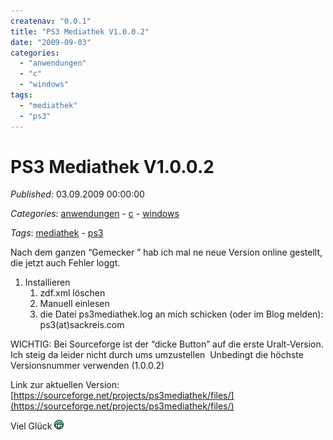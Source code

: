 ```yaml
---
createnav: "0.0.1"
title: "PS3 Mediathek V1.0.0.2"
date: "2009-09-03"
categories: 
  - "anwendungen"
  - "c"
  - "windows"
tags: 
  - "mediathek"
  - "ps3"
---
```

# PS3 Mediathek V1.0.0.2
_Published:_ 03.09.2009 00:00:00

_Categories_: [anwendungen](//de/categories#anwendungen) - [c](//de/categories#c) - [windows](//de/categories#windows)

_Tags_: [mediathek](//de/tags#mediathek) - [ps3](//de/tags#ps3)


Nach dem ganzen “Gemecker ” hab ich mal ne neue Version online gestellt, die jetzt auch Fehler loggt.

1. Installieren
    1. zdf.xml löschen
    2. Manuell einlesen
    3. die Datei ps3mediathek.log an mich schicken (oder im Blog melden): ps3(at)sackreis.com

WICHTIG: Bei Sourceforge ist der “dicke Button” auf die erste Uralt-Version. Ich steig da leider nicht durch ums umzustellen  Unbedingt die höchste Versionsnummer verwenden (1.0.0.2)

Link zur aktuellen Version: [https://sourceforge.net/projects/ps3mediathek/files/](https://sourceforge.net/projects/ps3mediathek/files/)

Viel Glück ![](images/4.gif)
